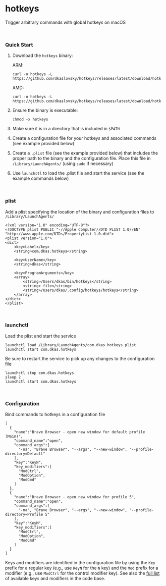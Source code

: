 # hotkeys
Trigger arbitrary commands with global hotkeys on macOS

<br/>

### Quick Start
1. Download the `hotkeys` binary:
   
    ARM:
    ```
    curl -o hotkeys -L https://github.com/dkaslovsky/hotkeys/releases/latest/download/hotkeys_darwin_arm64
    ```
    AMD:
    ```
    curl -o hotkeys -L https://github.com/dkaslovsky/hotkeys/releases/latest/download/hotkeys_darwin_amd64
    ```
2. Ensure the binary is executable:
   ```
   chmod +x hotkeys
   ```
3. Make sure it is in a directory that is included in `$PATH`
4. Create a configuration file for your hotkeys and associated commands (see example provided below)
5. Create a `.plist` file (see the example provided below) that includes the proper path to the binary and the configuration file. Place this file in `/Library/LaunchAgents/` (using `sudo` if necessary)
7. Use `launchctl` to load the .plist file and start the service (see the example commands below)

<br/>

### plist
Add a plist specifying the location of the binary and configuration files to `/Library/LaunchAgents/`
```
<?xml version="1.0" encoding="UTF-8"?>
<!DOCTYPE plist PUBLIC "-//Apple Computer//DTD PLIST 1.0//EN" "http://www.apple.com/DTDs/PropertyList-1.0.dtd">
<plist version="1.0">
<dict>
    <key>Label</key>
    <string>com.dkas.hotkeys</string>

    <key>UserName</key>
    <string>dkas</string>

    <key>ProgramArguments</key>
    <array>
        <string>/Users/dkas/bin/hotkeys</string>
        <string>-file</string>
        <string>/Users/dkas/.config/hotkeys/hotkeys</string>
    </array>
</dict>
</plist>
```

<br/>

### launchctl
Load the plist and start the service
```
launchctl load /Library/LaunchAgents/com.dkas.hotkeys.plist
launchctl start com.dkas.hotkeys
```
Be sure to restart the service to pick up any changes to the configuration file
```
launchctl stop com.dkas.hotkeys
sleep 2
launchctl start com.dkas.hotkeys
```

<br/>

### Configuration
Bind commands to hotkeys in a configuration file
```
[
  {
    "name":"Brave Browser - open new window for default profile (Main)",
    "command_name":"open",
    "command_args":[
      "-na", "Brave Browser", "--args", "--new-window", "--profile-directory=Default"
    ],
    "key":"KeyN",
    "key_modifiers":[
      "ModCtrl",
      "ModOption",
      "ModCmd"
    ]
  },
  {
    "name":"Brave Browser - open new window for profile 5",
    "command_name":"open",
    "command_args":[
      "-na", "Brave Browser", "--args", "--new-window", "--profile-directory=Profile 5"
    ],
    "key":"KeyM",
    "key_modifiers":[
      "ModCtrl",
      "ModOption",
      "ModCmd"
    ]
  }
]
```

Keys and modifiers are identified in the configuration file by using the `Key` prefix for a regular key (e.g., use `KeyN` for the `N` key) and the `Mod` prefix for a modifier (e.g., use `ModCtrl` for the control modifier key).
See also the [full list](https://github.com/dkaslovsky/hotkeys/blob/main/keys.go) of available keys and modifiers in the code base.
